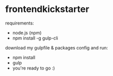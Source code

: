 # frontendkickstarter

requirements:
- node.js (npm)
- npm install -g gulp-cli 

download my gulpfile &amp; packages config and run:
- npm install
- gulp
- you're ready to go :)
